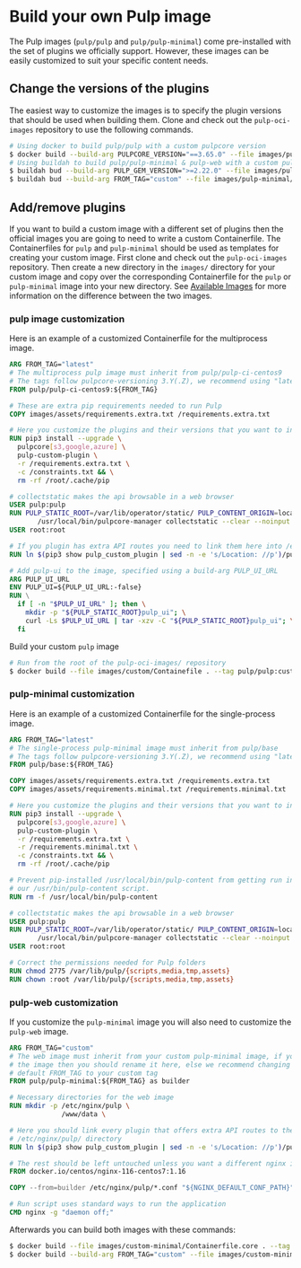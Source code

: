 # Build your own Pulp image

The Pulp images (`pulp/pulp` and `pulp/pulp-minimal`) come pre-installed with the set of plugins
we officially support. However, these images can be easily customized to suit your specific content
needs. 

## Change the versions of the plugins

The easiest way to customize the images is to specify the plugin versions that should be used when
building them. Clone and check out the `pulp-oci-images` repository to use the following commands.

```bash
# Using docker to build pulp/pulp with a custom pulpcore version
$ docker build --build-arg PULPCORE_VERSION="==3.65.0" --file images/pulp/Containerfile --tag pulp/pulp:custom
# Using buildah to build pulp/pulp-minimal & pulp-web with a custom pulp_gem version
$ buildah bud --build-arg PULP_GEM_VERSION=">=2.22.0" --file images/pulp-minimal/Containerfile.core --tag pulp/pulp-minimal:custom
$ buildah bud --build-arg FROM_TAG="custom" --file images/pulp-minimal/Containerfile.webserver --tag pulp/pulp-web:custom
```

## Add/remove plugins

If you want to build a custom image with a different set of plugins then the official images you are
going to need to write a custom Containerfile. The Containerfiles for `pulp` and `pulp-minimal` 
should be used as templates for creating your custom image. First clone and check out the 
`pulp-oci-images` repository. Then create a new directory in the `images/` directory for your 
custom image and copy over the corresponding Containerfile for the `pulp` or `pulp-minimal` image
into your new directory. See [Available Images](site:pulp-oci-images/docs/admin/reference/available-images/)
for more information on the difference between the two images.

### pulp image customization

Here is an example of a customized Containerfile for the multiprocess image.

```dockerfile title="custom/Containerfile"
ARG FROM_TAG="latest"
# The multiprocess pulp image must inherit from pulp/pulp-ci-centos9
# The tags follow pulpcore-versioning 3.Y(.Z), we recommend using "latest"
FROM pulp/pulp-ci-centos9:${FROM_TAG}

# These are extra pip requirements needed to run Pulp
COPY images/assets/requirements.extra.txt /requirements.extra.txt

# Here you customize the plugins and their versions that you want to install
RUN pip3 install --upgrade \
  pulpcore[s3,google,azure] \
  pulp-custom-plugin \
  -r /requirements.extra.txt \
  -c /constraints.txt && \
  rm -rf /root/.cache/pip

# collectstatic makes the api browsable in a web browser
USER pulp:pulp
RUN PULP_STATIC_ROOT=/var/lib/operator/static/ PULP_CONTENT_ORIGIN=localhost \
       /usr/local/bin/pulpcore-manager collectstatic --clear --noinput --link
USER root:root

# If you plugin has extra API routes you need to link them here into /etc/nginx/pulp/
RUN ln $(pip3 show pulp_custom_plugin | sed -n -e 's/Location: //p')/pulp_custom_plugin/app/webserver_snippets/nginx.conf /etc/nginx/pulp/pulp_custom_plugin.conf

# Add pulp-ui to the image, specified using a build-arg PULP_UI_URL 
ARG PULP_UI_URL
ENV PULP_UI=${PULP_UI_URL:-false}
RUN \
  if [ -n "$PULP_UI_URL" ]; then \
    mkdir -p "${PULP_STATIC_ROOT}pulp_ui"; \
    curl -Ls $PULP_UI_URL | tar -xzv -C "${PULP_STATIC_ROOT}pulp_ui"; \
  fi
```

Build your custom `pulp` image

```bash
# Run from the root of the pulp-oci-images/ repository
$ docker build --file images/custom/Containefile . --tag pulp/pulp:custom
```

### pulp-minimal customization

Here is an example of a customized Containerfile for the single-process image.

```dockerfile title="custom-minimal/Containerfile.core"
ARG FROM_TAG="latest"
# The single-process pulp-minimal image must inherit from pulp/base
# The tags follow pulpcore-versioning 3.Y(.Z), we recommend using "latest"
FROM pulp/base:${FROM_TAG}

COPY images/assets/requirements.extra.txt /requirements.extra.txt
COPY images/assets/requirements.minimal.txt /requirements.minimal.txt

# Here you customize the plugins and their versions that you want to install
RUN pip3 install --upgrade \
  pulpcore[s3,google,azure] \
  pulp-custom-plugin \
  -r /requirements.extra.txt \
  -r /requirements.minimal.txt \
  -c /constraints.txt && \
  rm -rf /root/.cache/pip

# Prevent pip-installed /usr/local/bin/pulp-content from getting run instead of
# our /usr/bin/pulp-content script.
RUN rm -f /usr/local/bin/pulp-content

# collectstatic makes the api browsable in a web browser
USER pulp:pulp
RUN PULP_STATIC_ROOT=/var/lib/operator/static/ PULP_CONTENT_ORIGIN=localhost \
       /usr/local/bin/pulpcore-manager collectstatic --clear --noinput --link
USER root:root

# Correct the permissions needed for Pulp folders
RUN chmod 2775 /var/lib/pulp/{scripts,media,tmp,assets}
RUN chown :root /var/lib/pulp/{scripts,media,tmp,assets}
```

### pulp-web customization

If you customize the `pulp-minimal` image you will also need to customize the `pulp-web` image.

```dockerfile title="custom-minimal/Containerfile.webserver"
ARG FROM_TAG="custom"
# The web image must inherit from your custom pulp-minimal image, if you rename
# the image then you should rename it here, else we recommend changing the 
# default FROM_TAG to your custom tag
FROM pulp/pulp-minimal:${FROM_TAG} as builder

# Necessary directories for the web image
RUN mkdir -p /etc/nginx/pulp \
             /www/data \

# Here you should link every plugin that offers extra API routes to the
# /etc/nginx/pulp/ directory
RUN ln $(pip3 show pulp_custom_plugin | sed -n -e 's/Location: //p')/pulp_custom_plugin/app/webserver_snippets/nginx.conf /etc/nginx/pulp/pulp_custom_plugin.conf

# The rest should be left untouched unless you want a different nginx image/configuration
FROM docker.io/centos/nginx-116-centos7:1.16

COPY --from=builder /etc/nginx/pulp/*.conf "${NGINX_DEFAULT_CONF_PATH}"/

# Run script uses standard ways to run the application
CMD nginx -g "daemon off;"
```

Afterwards you can build both images with these commands:

```bash
$ docker build --file images/custom-minimal/Containerfile.core . --tag pulp/pulp-minimal:custom
$ docker build --build-arg FROM_TAG="custom" --file images/custom-minimal/Containerfile.webserver --tag pulp/pulp-web:custom
```
